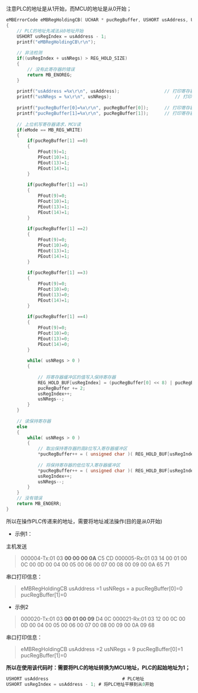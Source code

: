 注意PLC的地址是从1开始，而MCU的地址是从0开始；

```c
eMBErrorCode eMBRegHoldingCB( UCHAR * pucRegBuffer, USHORT usAddress, USHORT usNRegs, eMBRegisterMode eMode )
{
	// PLC的地址先减法从0地址开始
    USHORT usRegIndex = usAddress - 1;  
	printf("eMBRegHoldingCB\r\n");
	
    // 非法检测
    if((usRegIndex + usNRegs) > REG_HOLD_SIZE)
    {
		// 没有此寄存器的错误
        return MB_ENOREG;
    }
	
	printf("usAddress =%x\r\n", usAddress);					// 打印寄存器地址1
	printf("usNRegs = %x\r\n", usNRegs);						// 打印寄存器数量	
	
	printf("pucRegBuffer[0]=%x\r\n", pucRegBuffer[0]);		// 打印寄存器缓冲区第一个字节	
	printf("pucRegBuffer[1]=%x\r\n", pucRegBuffer[1]);		// 打印寄存器缓冲区第二个字节
	
	// 上位机写寄存器请求，MCU读
    if(eMode == MB_REG_WRITE)
    {
		if(pucRegBuffer[1] ==0)
		{
			PFout(9)=1;
			PFout(10)=1;	
			PEout(13)=1;
			PEout(14)=1;			
		}	
		
		if(pucRegBuffer[1] ==1)
		{
			PFout(9)=0;
			PFout(10)=1;	
			PEout(13)=1;
			PEout(14)=1;
		}
		
		if(pucRegBuffer[1] ==2)
		{
			PFout(9)=0;
			PFout(10)=0;	
			PEout(13)=1;
			PEout(14)=1;
		}		
		
		if(pucRegBuffer[1] ==3)
		{
			PFout(9)=0;
			PFout(10)=0;	
			PEout(13)=0;
			PEout(14)=1;
		}		
				
		if(pucRegBuffer[1] ==4)
		{
			PFout(9)=0;
			PFout(10)=0;	
			PEout(13)=0;
			PEout(14)=0;
		}		
		
        while( usNRegs > 0 )
        {
			
			// 将寄存器缓冲区的值写入保持寄存器
			REG_HOLD_BUF[usRegIndex] = (pucRegBuffer[0] << 8) | pucRegBuffer[1];
			pucRegBuffer += 2;
            usRegIndex++;
            usNRegs--;
        }
    }
	
	// 读保持寄存器
    else
    {
        while( usNRegs > 0 )
        {
			// 取出保持寄存器的高8位写入寄存器缓冲区
            *pucRegBuffer++ = ( unsigned char )( REG_HOLD_BUF[usRegIndex] >> 8 );
			
			// 将保持寄存器的低位写入寄存器缓冲区
            *pucRegBuffer++ = ( unsigned char )( REG_HOLD_BUF[usRegIndex] & 0xFF );
            usRegIndex++;
            usNRegs--;
        }
    }
	// 没有错误
    return MB_ENOERR;
}
```



所以在操作PLC传递来的地址，需要将地址减法操作(目的是从0开始)

- 示例1：

主机发送

> 000004-Tx:01 03 **00 00 00 0A** C5 CD
> 000005-Rx:01 03 14 00 01 00 0C 00 0D 00 04 00 05 00 06 00 07 00 08 00 09 00 0A 65 71



串口打印信息：

>eMBRegHoldingCB
>usAddress =1
>usNRegs = a
>pucRegBuffer[0]=0
>pucRegBuffer[1]=0





- 示例2

> 000020-Tx:01 03 **00 01 00 09** D4 0C
> 000021-Rx:01 03 12 00 0C 00 0D 00 04 00 05 00 06 00 07 00 08 00 09 00 0A 09 68

串口打印信息：

> eMBRegHoldingCB
> usAddress =2
> usNRegs = 9
> pucRegBuffer[0]=1
> pucRegBuffer[1]=0

**所以在使用该代码时：需要将PLC的地址转换为MCU地址，PLC的起始地址为1；**

```c
USHORT usAddress							# PLC地址
USHORT usRegIndex = usAddress - 1; # 将PLC地址平移到从0开始 
```


